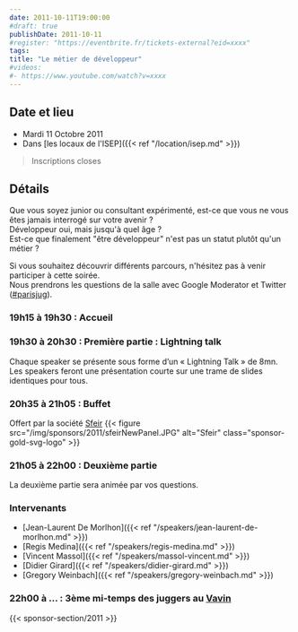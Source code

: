 ```yaml
---
date: 2011-10-11T19:00:00
#draft: true
publishDate: 2011-10-11
#register: "https://eventbrite.fr/tickets-external?eid=xxxx"
tags:
title: "Le métier de développeur"
#videos:
#- https://www.youtube.com/watch?v=xxxx
---
```


## Date et lieu

* Mardi 11 Octobre 2011
* Dans [les locaux de l'ISEP]({{< ref "/location/isep.md" >}})

> Inscriptions closes

## Détails

Que vous soyez junior ou consultant expérimenté, est-ce que vous ne vous êtes jamais interrogé sur votre avenir ?  
Développeur oui, mais jusqu'à quel âge ?  
Est-ce que finalement "être développeur" n'est pas un statut plutôt qu'un métier ?

Si vous souhaitez découvrir différents parcours, n'hésitez pas à venir participer à cette soirée.  
Nous prendrons les questions de la salle avec Google Moderator et Twitter ([#parisjug](https://twitter.com/hashtag/parisjug)).

### 19h15 à 19h30 : Accueil

### 19h30 à 20h30 : Première partie : Lightning talk

Chaque speaker se présente sous forme d’un « Lightning Talk » de 8mn. Les speakers feront une présentation courte sur une trame de slides identiques pour tous.

### 20h35 à 21h05 : Buffet

Offert par la société [Sfeir](https://www.sfeir.com/fr/societe-de-conseil-en-strategie-digitale/valeurs-et-la-vision-de-nos-developpeurs/)
{{< figure src="/img/sponsors/2011/sfeirNewPanel.JPG" alt="Sfeir" class="sponsor-gold-svg-logo" >}}

### 21h05 à 22h00 : Deuxième partie

La deuxième partie sera animée par vos questions.

### Intervenants

* [Jean-Laurent De Morlhon]({{< ref "/speakers/jean-laurent-de-morlhon.md" >}})
* [Regis Medina]({{< ref "/speakers/regis-medina.md" >}})
* [Vincent Massol]({{< ref "/speakers/massol-vincent.md" >}})
* [Didier Girard]({{< ref "/speakers/didier-girard.md" >}})
* [Gregory Weinbach]({{< ref "/speakers/gregory-weinbach.md" >}})

### 22h00 à ... : 3ème mi-temps des juggers au [Vavin](https://www.google.com/maps/dir//48.84398,2.330533/@48.8439685,2.2603067,12z)

{{< sponsor-section/2011 >}}
